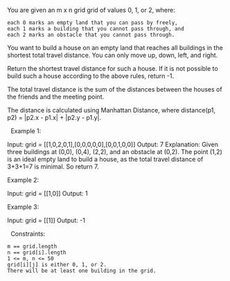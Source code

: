 You are given an m x n grid grid of values 0, 1, or 2, where:


	each 0 marks an empty land that you can pass by freely,
	each 1 marks a building that you cannot pass through, and
	each 2 marks an obstacle that you cannot pass through.


You want to build a house on an empty land that reaches all buildings in the shortest total travel distance. You can only move up, down, left, and right.

Return the shortest travel distance for such a house. If it is not possible to build such a house according to the above rules, return -1.

The total travel distance is the sum of the distances between the houses of the friends and the meeting point.

The distance is calculated using Manhattan Distance, where distance(p1, p2) = |p2.x - p1.x| + |p2.y - p1.y|.

 
Example 1:

Input: grid = [[1,0,2,0,1],[0,0,0,0,0],[0,0,1,0,0]]
Output: 7
Explanation: Given three buildings at (0,0), (0,4), (2,2), and an obstacle at (0,2).
The point (1,2) is an ideal empty land to build a house, as the total travel distance of 3+3+1=7 is minimal.
So return 7.


Example 2:

Input: grid = [[1,0]]
Output: 1


Example 3:

Input: grid = [[1]]
Output: -1


 
Constraints:


	m == grid.length
	n == grid[i].length
	1 <= m, n <= 50
	grid[i][j] is either 0, 1, or 2.
	There will be at least one building in the grid.

